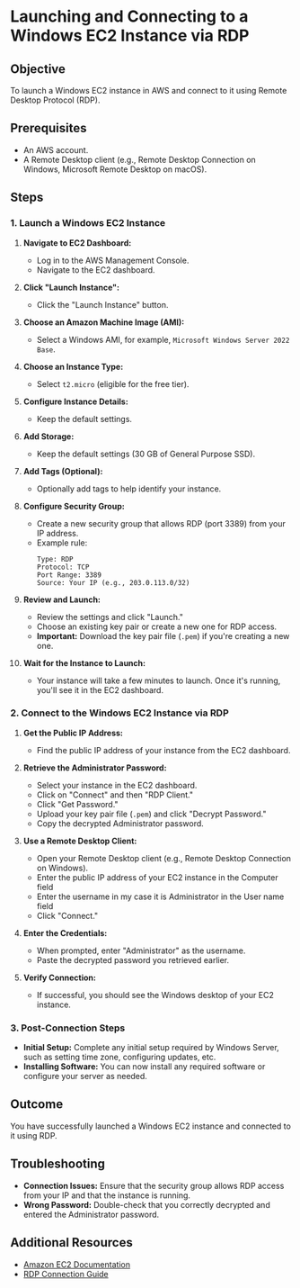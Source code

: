 # Launching and Connecting to a Windows EC2 Instance via RDP

## Objective
To launch a Windows EC2 instance in AWS and connect to it using Remote Desktop Protocol (RDP).

## Prerequisites
- An AWS account.
- A Remote Desktop client (e.g., Remote Desktop Connection on Windows, Microsoft Remote Desktop on macOS).

## Steps

### 1. Launch a Windows EC2 Instance

1. **Navigate to EC2 Dashboard:**
   - Log in to the AWS Management Console.
   - Navigate to the EC2 dashboard.

2. **Click "Launch Instance":**
   - Click the "Launch Instance" button.

3. **Choose an Amazon Machine Image (AMI):**
   - Select a Windows AMI, for example, `Microsoft Windows Server 2022 Base`.

4. **Choose an Instance Type:**
   - Select `t2.micro` (eligible for the free tier).

5. **Configure Instance Details:**
   - Keep the default settings.

6. **Add Storage:**
   - Keep the default settings (30 GB of General Purpose SSD).

7. **Add Tags (Optional):**
   - Optionally add tags to help identify your instance.

8. **Configure Security Group:**
   - Create a new security group that allows RDP (port 3389) from your IP address.
   - Example rule:
     ```
     Type: RDP
     Protocol: TCP
     Port Range: 3389
     Source: Your IP (e.g., 203.0.113.0/32)
     ```

9. **Review and Launch:**
   - Review the settings and click "Launch."
   - Choose an existing key pair or create a new one for RDP access.
   - **Important:** Download the key pair file (`.pem`) if you're creating a new one.

10. **Wait for the Instance to Launch:**
    - Your instance will take a few minutes to launch. Once it's running, you'll see it in the EC2 dashboard.

### 2. Connect to the Windows EC2 Instance via RDP

1. **Get the Public IP Address:**
   - Find the public IP address of your instance from the EC2 dashboard.

2. **Retrieve the Administrator Password:**
   - Select your instance in the EC2 dashboard.
   - Click on "Connect" and then "RDP Client."
   - Click "Get Password."
   - Upload your key pair file (`.pem`) and click "Decrypt Password."
   - Copy the decrypted Administrator password.

3. **Use a Remote Desktop Client:**
   - Open your Remote Desktop client (e.g., Remote Desktop Connection on Windows).
   - Enter the public IP address of your EC2 instance in the Computer field
   - Enter the username in my case it is Administrator in the User name field
   - Click "Connect."

4. **Enter the Credentials:**
   - When prompted, enter "Administrator" as the username.
   - Paste the decrypted password you retrieved earlier.

5. **Verify Connection:**
   - If successful, you should see the Windows desktop of your EC2 instance.

### 3. Post-Connection Steps

- **Initial Setup:** Complete any initial setup required by Windows Server, such as setting time zone, configuring updates, etc.
- **Installing Software:** You can now install any required software or configure your server as needed.

## Outcome
You have successfully launched a Windows EC2 instance and connected to it using RDP.

## Troubleshooting

- **Connection Issues:** Ensure that the security group allows RDP access from your IP and that the instance is running.
- **Wrong Password:** Double-check that you correctly decrypted and entered the Administrator password.

## Additional Resources
- [Amazon EC2 Documentation](https://docs.aws.amazon.com/ec2/)
- [RDP Connection Guide](https://docs.microsoft.com/en-us/windows-server/remote/remote-desktop-services/clients/remote-desktop-clients)
